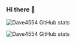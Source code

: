 ### Hi there 👋

<!--
**Dave4554/Dave4554** is a ✨ _special_ ✨ repository because its `README.md` (this file) appears on your GitHub profile.

Here are some ideas to get you started:

- 🔭 I’m currently working on ...
- 🌱 I’m currently learning ...
- 👯 I’m looking to collaborate on ...
- 🤔 I’m looking for help with ...
- 💬 Ask me about ...
- 📫 How to reach me: ...
- 😄 Pronouns: ...
- ⚡ Fun fact: ...
-->
![Dave4554 GitHub stats](https://github-readme-stats.vercel.app/api?username=Dave4554&show_icons=true&theme=radical)

![Dave4554 GitHub stats](https://github-readme-stats.vercel.app/api/top-langs?username=Dave4554&show_icons=true&locale=en&layout=compact&theme=radical)
